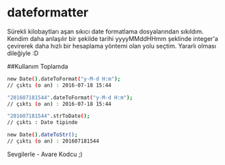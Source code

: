 # dateformatter
Sürekli kilobaytları aşan sıkıcı date formatlama dosyalarından sıkıldım. Kendim daha anlaşılır bir şekilde tarihi yyyyMMddHHmm şeklinde integer'a çevirerek daha hızlı bir hesaplama yöntemi olan yolu seçtim. Yararlı olması dileğiyle :D

##Kullanım
Toplamda 

```bash
new Date().dateToFormat("y-M-d H:m");
// çıktı (o an) : 2016-07-18 15:44

"201607181544".dateToFormat("y-M-d H:m");
// çıktı (o an) : 2016-07-18 15:44

"201607181544".strToDate();
// çıktı : Date tipinde

new Date().dateToStr();
// çıktı (o an) : 201607181544
```

Sevgilerle - Avare Kodcu ;)